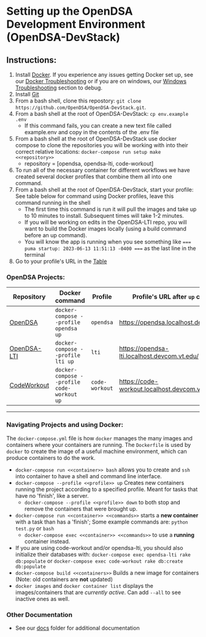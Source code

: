 Setting up the OpenDSA Development Environment (OpenDSA-DevStack)
=================================================================

## Instructions:

1. Install [Docker](https://docs.docker.com/get-docker/). If you experience any issues getting Docker set up, see our [Docker Troubleshooting](https://github.com/OpenDSA/OpenDSA-DevStack/blob/master/docs/common_errors.md) or if you are on windows, our [Windows Troubleshooting](https://github.com/OpenDSA/OpenDSA-DevStack/blob/master/docs/windows_troubleshooting.md) section to debug.
2. Install [Git](https://git-scm.com/book/en/v2/fGetting-Started-Installing-Git)
3. From a bash shell, clone this repostory: `git clone https://github.com/OpenDSA/OpenDSA-DevStack.git`.
4. From a bash shell at the root of OpenDSA-DevStack: `cp env.example .env`
   - If this command fails, you can create a new text file called example.env and copy in the contents of the .env file
6. From a bash shell at the root of OpenDSA-DevStack use docker compose to clone the repositories you will be working with into their correct relative locations: `docker-compose run setup make <<repository>>`
   - repository = [opendsa, opendsa-lti, code-workout]
7. To run all of the necessary container for different workflows we have created several docker profiles that combine them all into one command.
8. From a bash shell at the root of OpenDSA-DevStack, start your profile: See table below for command using Docker profiles, leave this command running in the shell
   - The first time this command is run it will pull the images and take up to 10 minutes to install. Subsequent times will take 1-2 minutes.
   - If you will be working on edits in the OpenDSA-LTI repo, you will want to build the Docker images locally (using a build command before an up command).
   - You will know the app is running when you see something like `=== puma startup: 2023-06-13 11:51:13 -0400 ===` as the last line in the terminal
9. Go to your profile's URL in the [Table](https://github.com/OpenDSA/OpenDSA-DevStack/tree/master#OpenDSA-Projects)

### OpenDSA Projects:

| Repository                                             | Docker command                             |Profile        | Profile's URL after `up` command              |
|--------------------------------------------------------|--------------------------------------------|---------------|-----------------------------------------------|
| [OpenDSA](https://github.com/OpenDSA/OpenDSA)          | `docker-compose --profile opendsa up`      |`opendsa`      | https://opendsa.localhost.devcom.vt.edu/      |
| [OpenDSA-LTI](https://github.com/OpenDSA/OpenDSA-LTI)  | `docker-compose --profile lti up`          |`lti`          | https://opendsa-lti.localhost.devcom.vt.edu/  |
| [CodeWorkout](https://github.com/web-cat/code-workout) | `docker-compose --profile code-workout up` |`code-workout` | https://code-workout.localhost.devcom.vt.edu/ |

----------

### Navigating Projects and using Docker:

The `docker-compose.yml` file is how `docker` manages the many images and containers where your containers are running.  The `Dockerfile` is used by `docker` to create the image of a useful machine environment, which can produce containers to do the work.

- `docker-compose run <<container>> bash` allows you to create and `ssh` into container to have a shell and command line interface.
- `docker-compose --profile <<profile>> up` Creates new containers running the project according to a specified profile.  Meant for tasks that have no 'finish', like a server.
   - `docker-compose --profile <<profile>> down` to both stop and remove the containers that were brought up.
- `docker-compose run <<container>> <<commands>>`  starts a **new container** with a task than has a 'finish';  Some example commands are: `python test.py` or `bash`
   - `docker-compose exec <<container>> <<commands>>` to use a **running** container instead.
- If you are using code-workout and/or opendsa-lti, you should also initialize their databases with: `docker-compose exec opendsa-lti rake db:populate` or `docker-compose exec code-workout rake db:create db:populate`
- `docker-compose build <<containers>>` Builds a new image for containers (Note: old containers are **not** updated)
- `docker images` and `docker container list` displays the images/containers that are *currently active*.  Can add `--all` to see inactive ones as well.

### Other Documentation

- See our [docs](https://github.com/OpenDSA/OpenDSA-DevStack/blob/master/docs/) folder for additional documentation
